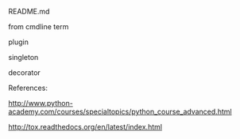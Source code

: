 README.md

from cmdline term	


plugin

singleton

decorator

References:

http://www.python-academy.com/courses/specialtopics/python_course_advanced.html

http://tox.readthedocs.org/en/latest/index.html

